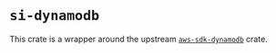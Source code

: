 # `si-dynamodb`

This crate is a wrapper around the upstream [`aws-sdk-dynamodb`](https://github.com/awslabs/aws-sdk-rust/tree/main/sdk/dynamodb) crate.